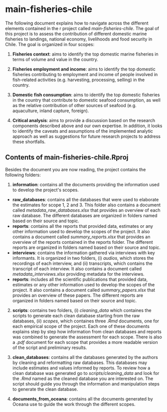 # main-fisheries-chile

The following document explains how to navigate across the different elements contained in the r project called *main-fisheries-chile*. The goal of this project is to assess the contribution of different domestic marine fisheries to landings, national economy, livelihoods and food security in Chile. The goal is organized in four scopes:

1) **Fisheries context**: aims to identify the top domestic marine fisheries in terms of volume and value in the country. 

2) **Fisheries employment and income**: aims to identify the top domestic fisheries contributing to employment and income of people involved in fish-related activities (e.g. harvesting, processing, selling) in the country. 

3) **Domestic fish consumption**: aims to identify the top domestic fisheries in the country that contribute to domestic seafood consumption, as well as the relative contribution of other sources of seafood (e.g. aquaculture, inland capture, foreign).  

4) **Critical analysis**: aims to provide a discussion based on the research components described above and our own expertise. In addition, it looks to identify the caveats and assumptions of the implemented analytic approach as well as suggestions for future research projects to address these shortfalls.

## Contents of main-fisheries-chile.Rproj

Besides the document you are now reading, the project contains the following folders:

1) **information**: contains all the documents providing the information used to develop the project's scopes.

- **raw_databases**: contains all the databases that were used to elaborate the estimates for scope 1, 2 and 3. This folder also contains a document called *metadata_raw_databases.xlsx* that provides an overview of each raw database. The different databases are organized in folders named based on their source and topic. 
- **reports**: contains all the reports that provided data, estimates or any other information used to develop the scopes of the project. It also contains a document called *summary_reports.xlsx* that provides an overview of the reports contained in the reports folder. The different reports are organized in folders named based on their source and topic. 
- **interviews**: contains the information gathered via interviews with key informants. It is organized in two folders, (i) *audios*, which stores the recordings of each interview, and (ii) transcripts, which contains the transcript of each interview. It also contains a document called *metadata_interviews.xlsx* providing metadata for the interviews.
- **reports**: includes all the scientific publications that provided data, estimates or any other information used to develop the scopes of the project. It also contains a document called *summary_papers.xlsx* that provides an overview of these papers. The different reports are organized in folders named based on their source and topic.

2) **scripts**: contains two folders, (i) *cleaning_data* which containes the scripts to generate each clean database starting from the raw databases, (ii) *scopes*, which containes three *.Rmd* documents, one for each empirical scope of the project. Each one of these documents explains step by step how information from clean databases and reports was combined to generate the assessment for each scope. There is also a *.pdf* document for each scope that provides a more readable version of the script and preliminary results. 

3) **clean_databases**: contains all the databases generated by the authors by cleaning and reformatting raw databases. This databases may include estimates and values informed by reports. To review how a clean database was generated go to *scripts/cleaning_data* and look for the *.Rmd* named as the cleaned database you are interested on. The script should guide you through the information and manipulation steps to generate the clean database. 

4) **documents_from_oceana**: contains all the documents generated by Oceana use to guide the work through the different scopes. 

